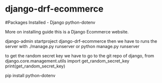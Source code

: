# django-drf-ecommerce

#Packages Installed - 
Django
python-dotenv

More on installing guide
this is a Django Ecommerce website.

django-admin startproject django-drf-ecommerce
then we have to runs the server with ./manage.py runserver or python manage.py runserver

to get the random secret key we have to go to the git repo of django,
from django.core.management.utils import get_random_secret_key
print(get_random_secret_key)

pip install python-dotenv

